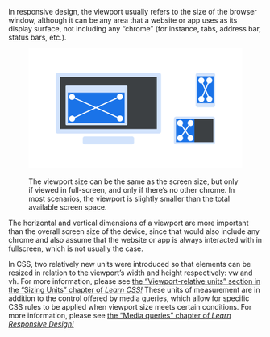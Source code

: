 In responsive design, the viewport usually refers to the size of the browser window, although it can be any area that a website or app uses as its display surface, not including any “chrome” (for instance, tabs, address bar, status bars, etc.).

<figure>

![An abstract representation of a desktop computer, with a browser on screen that has its viewport area highlighted. To its right, a mobile phone and a tablet, with their viewport areas highlighted, too.](images/thumbnail.svg)

<figcaption>The viewport size can be the same as the screen size, but only if viewed in full-screen, and only if there’s no other chrome. In most scenarios, the viewport is slightly smaller than the total available screen space.</figcaption>

</figure>

The horizontal and vertical dimensions of a viewport are more important than the overall screen size of the device, since that would also include any chrome and also assume that the website or app is always interacted with in fullscreen, which is not usually the case.

In CSS, two relatively new units were introduced so that elements can be resized in relation to the viewport’s width and height respectively: vw and vh. For more information, please see [the “Viewport-relative units” section in the “Sizing Units” chapter of *Learn CSS!*](https://web.dev/learn/css/sizing/#viewport-relative-units) These units of measurement are in addition to the control offered by media queries, which allow for specific CSS rules to be applied when viewport size meets certain conditions. For more information, please see [the “Media queries” chapter of *Learn Responsive Design!*](https://web.dev/learn/design/media-queries/)